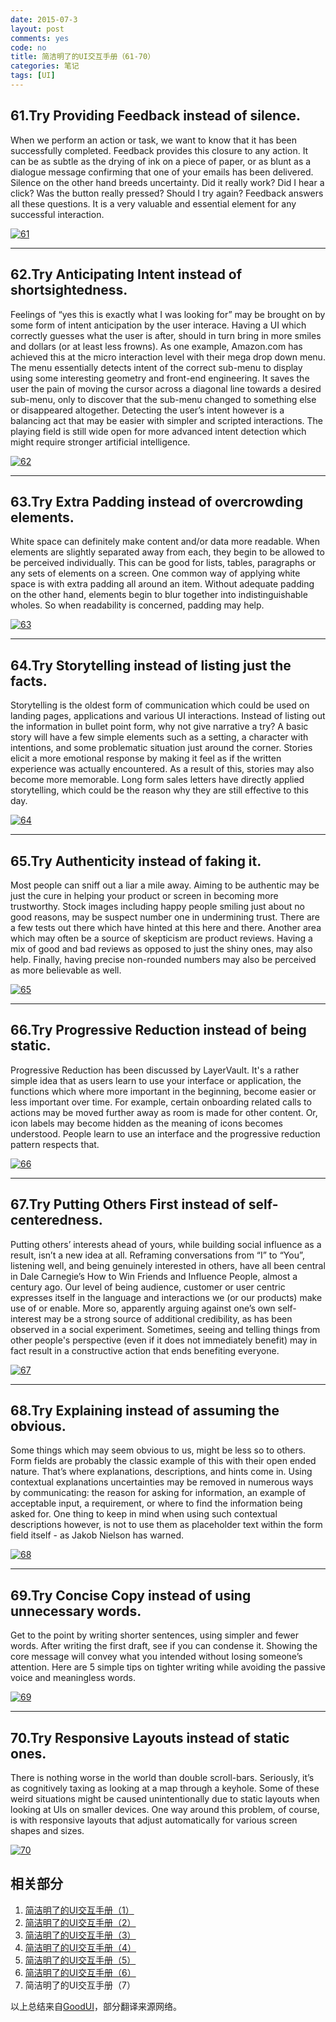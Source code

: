 ```yaml
---
date: 2015-07-3
layout: post
comments: yes
code: no
title: 简洁明了的UI交互手册（61-70）
categories: 笔记
tags: [UI]
---
```


## 61.Try **Providing Feedback** instead of silence.   
When we perform an action or task, we want to know that it has been successfully completed. Feedback provides this closure to any action. It can be as subtle as the drying of ink on a piece of paper, or as blunt as a dialogue message confirming that one of your emails has been delivered. Silence on the other hand breeds uncertainty. Did it really work? Did I hear a click? Was the button really pressed? Should I try again? Feedback answers all these questions. It is a very valuable and essential element for any successful interaction.

[![61](/uploads/2015/07/idea061.png)](/uploads/2015/07/idea061.png)

-----

## 62.Try **Anticipating Intent** instead of shortsightedness. 
Feelings of “yes this is exactly what I was looking for” may be brought on by some form of intent anticipation by the user interace. Having a UI which correctly guesses what the user is after, should in turn bring in more smiles and dollars (or at least less frowns). As one example, Amazon.com has achieved this at the micro interaction level with their mega drop down menu. The menu essentially detects intent of the correct sub-menu to display using some interesting geometry and front-end engineering. It saves the user the pain of moving the cursor across a diagonal line towards a desired sub-menu, only to discover that the sub-menu changed to something else or disappeared altogether. Detecting the user’s intent however is a balancing act that may be easier with simpler and scripted interactions. The playing field is still wide open for more advanced intent detection which might require stronger artificial intelligence.

[![62](/uploads/2015/07/idea062.png)](/uploads/2015/07/idea062.png)

-----

## 63.Try **Extra Padding** instead of overcrowding elements. 
White space can definitely make content and/or data more readable. When elements are slightly separated away from each, they begin to be allowed to be perceived individually. This can be good for lists, tables, paragraphs or any sets of elements on a screen. One common way of applying white space is with extra padding all around an item. Without adequate padding on the other hand, elements begin to blur together into indistinguishable wholes. So when readability is concerned, padding may help.

[![63](/uploads/2015/07/idea063.png)](/uploads/2015/07/idea063.png)

-----

## 64.Try **Storytelling** instead of listing just the facts. 
Storytelling is the oldest form of communication which could be used on landing pages, applications and various UI interactions. Instead of listing out the information in bullet point form, why not give narrative a try? A basic story will have a few simple elements such as a setting, a character with intentions, and some problematic situation just around the corner. Stories elicit a more emotional response by making it feel as if the written experience was actually encountered. As a result of this, stories may also become more memorable. Long form sales letters have directly applied storytelling, which could be the reason why they are still effective to this day.

[![64](/uploads/2015/07/idea064.png)](/uploads/2015/07/idea064.png)

-----

## 65.Try **Authenticity** instead of faking it. 
Most people can sniff out a liar a mile away. Aiming to be authentic may be just the cure in helping your product or screen in becoming more trustworthy. Stock images including happy people smiling just about no good reasons, may be suspect number one in undermining trust. There are a few tests out there which have hinted at this here and there. Another area which may often be a source of skepticism are product reviews. Having a mix of good and bad reviews as opposed to just the shiny ones, may also help. Finally, having precise non-rounded numbers may also be perceived as more believable as well.

[![65](/uploads/2015/07/idea065.png)](/uploads/2015/07/idea065.png)

-----

## 66.Try **Progressive Reduction** instead of being static. 
Progressive Reduction has been discussed by LayerVault. It's a rather simple idea that as users learn to use your interface or application, the functions which where more important in the beginning, become easier or less important over time. For example, certain onboarding related calls to actions may be moved further away as room is made for other content. Or, icon labels may become hidden as the meaning of icons becomes understood. People learn to use an interface and the progressive reduction pattern respects that.

[![66](/uploads/2015/07/idea066.png)](/uploads/2015/07/idea066.png)

-----

## 67.Try **Putting Others First** instead of self-centeredness. 
Putting others’ interests ahead of yours, while building social influence as a result, isn’t a new idea at all. Reframing conversations from “I” to “You”, listening well, and being genuinely interested in others, have all been central in Dale Carnegie’s How to Win Friends and Influence People, almost a century ago. Our level of being audience, customer or user centric expresses itself in the language and interactions we (or our products) make use of or enable. More so, apparently arguing against one’s own self-interest may be a strong source of additional credibility, as has been observed in a social experiment. Sometimes, seeing and telling things from other people's perspective (even if it does not immediately benefit) may in fact result in a constructive action that ends benefiting everyone.

[![67](/uploads/2015/07/idea067.png)](/uploads/2015/07/idea067.png)

-----

## 68.Try **Explaining** instead of assuming the obvious. 
Some things which may seem obvious to us, might be less so to others. Form fields are probably the classic example of this with their open ended nature. That’s where explanations, descriptions, and hints come in. Using contextual explanations uncertainties may be removed in numerous ways by communicating: the reason for asking for information, an example of acceptable input, a requirement, or where to find the information being asked for. One thing to keep in mind when using such contextual descriptions however, is not to use them as placeholder text within the form field itself - as Jakob Nielson has warned.

[![68](/uploads/2015/07/idea068.png)](/uploads/2015/07/idea068.png)

-----

## 69.Try **Concise Copy** instead of using unnecessary words.
Get to the point by writing shorter sentences, using simpler and fewer words. After writing the first draft, see if you can condense it. Showing the core message will convey what you intended without losing someone’s attention. Here are 5 simple tips on tighter writing while avoiding the passive voice and meaningless words.

[![69](/uploads/2015/07/idea069.png)](/uploads/2015/07/idea069.png)

-----

## 70.Try **Responsive Layouts** instead of static ones. 
There is nothing worse in the world than double scroll-bars. Seriously, it’s as cognitively taxing as looking at a map through a keyhole. Some of these weird situations might be caused unintentionally due to static layouts when looking at UIs on smaller devices. One way around this problem, of course, is with responsive layouts that adjust automatically for various screen shapes and sizes.

[![70](/uploads/2015/07/idea070.png)](/uploads/2015/07/idea070.png)

## 相关部分

1. [简洁明了的UI交互手册（1）](/2014-08-05/good-ui-01.html)
2. [简洁明了的UI交互手册（2）](/2014-08-08/good-ui-02.html)
3. [简洁明了的UI交互手册（3）](/2014-08-09/good-ui-03.html)
4. [简洁明了的UI交互手册（4）](/2014-08-09/good-ui-04.html)
5. [简洁明了的UI交互手册（5）](/2014-08-13/good-ui-05.html)
6. [简洁明了的UI交互手册（6）](/2015-03-30/good-ui-06.html)
7. 简洁明了的UI交互手册（7）

以上总结来自[GoodUI](http://www.goodui.org/index_v6.html)，部分翻译来源网络。